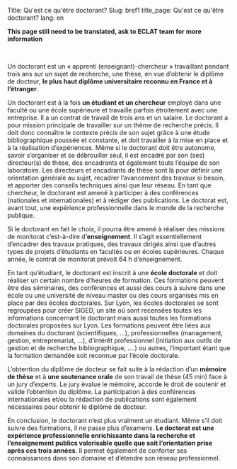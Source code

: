 Title: Qu'est ce qu'être doctorant? 
Slug: bref1 
title_page:  Qu'est ce qu'être doctorant?
lang: en

__This page still need to be translated, ask to ECLAT team for more information__

</br>

Un doctorant est un « apprenti (enseignant)-chercheur » travaillant pendant trois ans sur un sujet de recherche, une thèse, en vue d’obtenir le diplôme de docteur, __le plus haut diplôme universitaire reconnu en France et à l’étranger__.

Un doctorant est à la fois __un étudiant et un chercheur__ employé dans une faculté ou une école supérieure  et travaille parfois étroitement avec une entreprise. Il a un contrat de travail de trois ans et un salaire. Le doctorant a pour mission principale de travailler sur un thème de recherche précis. Il doit donc connaître le contexte précis de son sujet grâce à une étude bibliographique poussée et constante, et doit travailler à la mise en place et à la réalisation d’expériences. Même si le doctorant doit être autonome,  savoir s’organiser  et se débrouiller seul, il est encadré par son (ses) directeur(s) de thèse, des encadrants et également toute l’équipe de son laboratoire. Les directeurs et encadrants de thèse sont là pour définir une orientation générale au sujet, recadrer l’avancement des travaux si besoin, et apporter des conseils techniques ainsi que leur réseau.  En tant que chercheur, le doctorant est amené à participer à des conférences (nationales et internationales) et à rédiger des publications. Le doctorat est, avant tout, une expérience professionnelle dans le monde de la recherche publique.

Si le doctorant en fait le choix, il pourra être amené à réaliser des missions de monitorat c’est-à-dire d’__enseignement__. Il s’agit essentiellement d’encadrer des travaux pratiques, des travaux dirigés ainsi que d’autres types de projets d’étudiants en facultés ou en écoles supérieures. Chaque année, le contrat de monitorat prévoit 64 h d’enseignement. 

En tant qu’étudiant, le doctorant est inscrit à une __école doctorale__ et doit réaliser un certain nombre d’heures de formation. Ces formations peuvent être des séminaires, des conférences et aussi des cours à suivre dans une école ou une université de niveau master ou des cours organisés mis en place par des écoles doctorales. Sur Lyon, les écoles doctorales se sont regroupées pour créer SIGED, un site où sont recensées toutes les informations concernant le doctorant mais aussi toutes les formations doctorales proposées sur Lyon. Les formations peuvent être liées aux domaines du doctorant (scientifiques, …), professionnelles (management, gestion, entreprenariat, …), d’intérêt professionnel (initiation aux outils de gestion et de recherche bibliographique, ….) ou autres, l’important étant que la formation demandée soit reconnue par l’école doctorale.

L’obtention du diplôme de docteur se fait suite à la rédaction d’un __mémoire de thèse__ et à __une soutenance orale__ de son travail de thèse (45 min) face à un jury d’experts. Le jury évalue le mémoire, accorde le droit de soutenir et valide l’obtention du diplôme. La participation à des conférences internationales et/ou la rédaction de publications sont également nécessaires pour obtenir le diplôme de docteur.

En conclusion, le doctorant n’est plus vraiment un étudiant. Même s’il doit suivre des formations, il ne passe plus d’examens. __Le doctorat est une expérience professionnelle enrichissante dans la recherche et l’enseignement publics valorisable quelle que soit l’orientation prise après ces trois années__. Il permet également de conforter ses connaissances dans son domaine et d’étendre son réseau professionnel.

